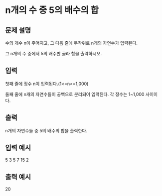 # n개의 수 중 5의 배수의 합
## 문제 설명      
수의 개수 n이 주어지고, 그 다음 줄에 무작위로 n개의 자연수가 입력된다.

그 n개의 수 중에서 5의 배수만 골라 합을 출력하시오.

 

## 입력
첫째 줄에 정수 n이 입력된다.(1<=n<=1,000)

둘째 줄에 n개의 자연수들이 공백으로 분리되어 입력된다. 각 정수는 1~1,000 사이이다.

## 출력
n개의 자연수들 중 5의 배수의 합을 출력한다.

## 입력 예시   
5
3 5 7 15 2

## 출력 예시
20